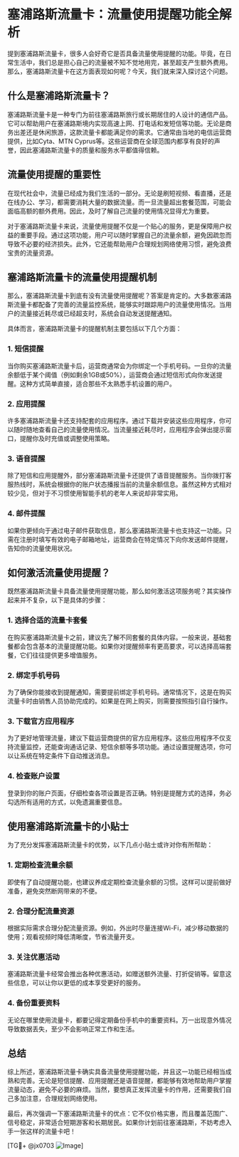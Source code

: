 # 塞浦路斯流量卡：流量使用提醒功能全解析

提到塞浦路斯流量卡，很多人会好奇它是否具备流量使用提醒的功能。毕竟，在日常生活中，我们总是担心自己的流量被不知不觉地用完，甚至超支产生额外费用。那么，塞浦路斯流量卡在这方面表现如何呢？今天，我们就来深入探讨这个问题。

## 什么是塞浦路斯流量卡？

塞浦路斯流量卡是一种专门为前往塞浦路斯旅行或长期居住的人设计的通信产品。它可以帮助用户在塞浦路斯境内实现高速上网、打电话和发短信等功能。无论是商务出差还是休闲旅游，这款流量卡都能满足你的需求。它通常由当地的电信运营商提供，比如Cyta、MTN Cyprus等。这些运营商在全球范围内都享有良好的声誉，因此塞浦路斯流量卡的质量和服务水平都值得信赖。

## 流量使用提醒的重要性

在现代社会中，流量已经成为我们生活的一部分。无论是刷短视频、看直播，还是在线办公、学习，都需要消耗大量的数据流量。而一旦流量超出套餐范围，可能会面临高额的额外费用。因此，及时了解自己流量的使用情况显得尤为重要。

对于塞浦路斯流量卡来说，流量使用提醒不仅是一个贴心的服务，更是保障用户权益的重要手段。通过这项功能，用户可以随时掌握自己的流量余额，避免因疏忽而导致不必要的经济损失。此外，它还能帮助用户合理规划网络使用习惯，避免浪费宝贵的流量资源。

## 塞浦路斯流量卡的流量使用提醒机制

那么，塞浦路斯流量卡到底有没有流量使用提醒呢？答案是肯定的。大多数塞浦路斯流量卡都配备了完善的流量监控系统，能够实时跟踪用户的流量使用情况。当用户的流量接近耗尽或已经超支时，系统会自动发送提醒通知。

具体而言，塞浦路斯流量卡的提醒机制主要包括以下几个方面：

### 1. **短信提醒**
当你购买塞浦路斯流量卡后，运营商通常会为你绑定一个手机号码。一旦你的流量余额低于某个阈值（例如剩余1GB或50%），运营商会通过短信形式向你发送提醒。这种方式简单直接，适合那些不太熟悉手机设置的用户。

### 2. **应用提醒**
许多塞浦路斯流量卡还支持配套的应用程序。通过下载并安装这些应用程序，你可以随时随地查看自己的流量使用情况。当流量接近耗尽时，应用程序会弹出提示窗口，提醒你及时充值或调整使用策略。

### 3. **语音提醒**
除了短信和应用提醒外，部分塞浦路斯流量卡还提供了语音提醒服务。当你拨打客服热线时，系统会根据你的账户状态播报当前的流量余额信息。虽然这种方式相对较少见，但对于不习惯使用智能手机的老年人来说却非常实用。

### 4. **邮件提醒**
如果你更倾向于通过电子邮件获取信息，那么塞浦路斯流量卡也支持这一功能。只需在注册时填写有效的电子邮箱地址，运营商会在特定情况下向你发送邮件提醒，告知你的流量使用状况。

## 如何激活流量使用提醒？

既然塞浦路斯流量卡具备流量使用提醒功能，那么如何激活这项服务呢？其实操作起来并不复杂，以下是具体的步骤：

### 1. **选择合适的流量卡套餐**
在购买塞浦路斯流量卡之前，建议先了解不同套餐的具体内容。一般来说，基础套餐都会包含基本的流量提醒功能。如果你对提醒频率有更高要求，可以选择高端套餐，它们往往提供更多增值服务。

### 2. **绑定手机号码**
为了确保你能接收到提醒通知，需要提前绑定手机号码。通常情况下，这是在购买流量卡时由销售人员协助完成的。如果是在网上购买，则需要按照指引自行操作。

### 3. **下载官方应用程序**
为了更好地管理流量，建议下载运营商提供的官方应用程序。这些应用程序不仅支持流量监控，还能查询通话记录、短信余额等多项功能。通过设置提醒选项，你可以让系统在特定条件下自动推送消息。

### 4. **检查账户设置**
登录到你的账户页面，仔细检查各项设置是否正确。特别是提醒方式的选择，务必勾选所有适用的方式，以免遗漏重要信息。

## 使用塞浦路斯流量卡的小贴士

为了充分发挥塞浦路斯流量卡的优势，以下几点小贴士或许对你有所帮助：

### 1. **定期检查流量余额**
即使有了自动提醒功能，也建议养成定期检查流量余额的习惯。这样可以提前做好准备，避免突然断网带来的不便。

### 2. **合理分配流量资源**
根据实际需求合理分配流量资源。例如，外出时尽量连接Wi-Fi，减少移动数据的使用；观看视频时降低清晰度，节省流量开支。

### 3. **关注优惠活动**
塞浦路斯流量卡经常会推出各种优惠活动，如赠送额外流量、打折促销等。留意这些信息，可以让你以更低的成本享受更好的服务。

### 4. **备份重要资料**
无论在哪里使用流量卡，都要记得定期备份手机中的重要资料。万一出现意外情况导致数据丢失，至少不会影响正常工作和生活。

## 总结

综上所述，塞浦路斯流量卡确实具备流量使用提醒功能，并且这一功能已经相当成熟和完善。无论是短信提醒、应用提醒还是语音提醒，都能够有效地帮助用户掌握流量动态，避免不必要的麻烦。当然，要想真正发挥流量卡的作用，还需要我们自己多加注意，合理规划网络使用。

最后，再次强调一下塞浦路斯流量卡的优点：它不仅价格实惠，而且覆盖范围广、信号稳定，非常适合短期游客和长期居民。如果你计划前往塞浦路斯，不妨考虑入手一张这样的流量卡吧！

[TG💪+ @jx0703 ![Image](https://github.com/user-attachments/assets/dbca1d08-cadb-493c-b0ec-ad6f7a83f270)]